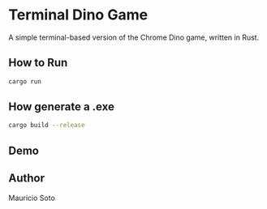 # Terminal Dino Game

A simple terminal-based version of the Chrome Dino game, written in Rust.

## How to Run

```bash
cargo run
```

## How generate a .exe

```bash
cargo build --release
```

## Demo

## Author

Mauricio Soto
